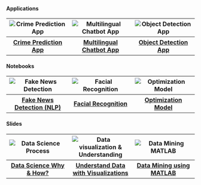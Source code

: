 <table>
  <tr>
    <h4>Applications</h4>
  </tr>
  <tr>
  <th width="33%"><img  alt="Crime Prediction App" src="https://github.com/karawash/Crime-Prediction-App/blob/master/image.gif"> </th>
  <th width="33%"><img alt="Multilingual Chatbot App" src="https://github.com/karawash/Multilingual-Chatbot-App/blob/master/image.gif"></th>
  <th width="33%"><img alt="Object Detection App" src="https://github.com/karawash/Object-Detection-App/blob/master/imagex.gif"></th>
  </tr>
  <tr>
  <th><a href="https://github.com/karawash/Crime-Prediction-App" target="_blank">Crime Prediction App</a></th>
  <th><a href="https://github.com/karawash/Multilingual-Chatbot-App" target="_blank">Multilingual Chatbot App</a></th>
  <th><a href="https://github.com/karawash/Object-Detection-App" target="_blank">Object Detection App</a></th>
  </tr>
  
  </table>
  
  <table>
  <tr>
    <h4>Notebooks</h4>
  </tr>
  <tr>
  <th width="33%"><img  alt="Fake News Detection" src="https://github.com/karawash/helpers/blob/main/fakenews.gif"></th>
  <th width="33%"><img alt="Facial Recognition" src="https://github.com/karawash/helpers/blob/main/facialrecognition.gif"></th>
  <th width="33%"><img alt="Optimization Model" src="https://github.com/karawash/helpers/blob/main/optimizationmodel.gif"></th>
  </tr>
  <tr>
  <th><a href="https://www.kaggle.com/karawash/classifying-news-fake-and-real-near-100-acc" target="_blank">Fake News Detection (NLP)</a></th>
  <th><a href="https://www.kaggle.com/karawash/facial-expression-recognition-81-percent" target="_blank">Facial Recognition</a></th>
  <th><a href="https://github.com/karawash/Optimization-Model" target="_blank">Optimization Model</a></th>
  </tr>
  </table>
  
<table>
  <tr>
    <h4>Slides</h4>
  </tr>
  <tr>
  <th width="33%"><img  alt="Data Science Process" src="https://github.com/karawash/helpers/blob/main/Data-Science.gif"></th>
  <th width="33%"><img alt="Data visualization & Understanding" src="https://github.com/karawash/helpers/blob/main/Data-vis.gif"></th>
  <th width="33%"><img  alt="Data Mining MATLAB" src="https://github.com/karawash/helpers/blob/main/data-mining-matlab.gif"></th>
  </tr>
  <tr>
  <th><a href="https://www.slideshare.net/karawash/introduction-todatascience" target="_blank">Data Science Why & How?</a></th>
  <th><a href="https://www.slideshare.net/karawash/how-to-understand-your-data-250166479" target="_blank">Understand Data with Visualizations</a></th>
  <th><a href="https://www.slideshare.net/karawash/data-mining-using-matlab-codes" target="_blank">Data Mining using MATLAB</a></th>
  </tr>
</table>
  

  
